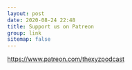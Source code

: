 ```yaml
---
layout: post
date: 2020-08-24 22:48
title: Support us on Patreon
group: link
sitemap: false
---
```


https://www.patreon.com/thexyzpodcast
